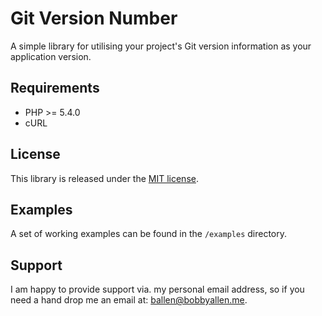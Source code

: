 Git Version Number
==================

A simple library for utilising your project's Git version information as your application version.

Requirements
------------

* PHP >= 5.4.0
* cURL

License
-------

This library is released under the [MIT license](LICENSE).

Examples
--------

A set of working examples can be found in the ``/examples`` directory.

Support
-------

I am happy to provide support via. my personal email address, so if you need a hand drop me an email at: [ballen@bobbyallen.me]().
